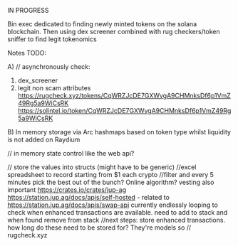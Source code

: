 
IN PROGRESS

Bin exec dedicated to finding newly minted tokens on the solana blockchain. Then using dex screener combined with rug checkers/token sniffer to find legit tokenomics


Notes
TODO:

A) // asynchronously check:
1) dex_screener  
2) legit non scam attributes 
https://rugcheck.xyz/tokens/CqWRZJcDE7GXWvgA9CHMnksDf6p1VmZ49Rg5a9WiCsRK
https://solintel.io/token/CqWRZJcDE7GXWvgA9CHMnksDf6p1VmZ49Rg5a9WiCsRK

B) In memory storage via Arc hashmaps based on token type whilst liquidity is not added on Raydium 













// in memory state control like the web api?

// store the values into structs (might have to be generic)
//excel spreadsheet to record starting from $1 each crypto 
//filter and every 5 minutes pick the best out of the bunch? Online algorithm? vesting also important
https://crates.io/crates/jup-ag
https://station.jup.ag/docs/apis/self-hosted   - related to https://station.jup.ag/docs/apis/swap-api
currently endlessly looping to check when enhanced transactions are available. need to add to stack and when found remove from stack
//next steps:  store enhanced transactions. how long do these need to be stored for? They're models so 
// rugcheck.xyz

